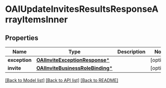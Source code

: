 # OAIUpdateInvitesResultsResponseArrayItemsInner

## Properties
Name | Type | Description | Notes
------------ | ------------- | ------------- | -------------
**exception** | [**OAIInviteExceptionResponse***](OAIInviteExceptionResponse.md) |  | [optional] 
**invite** | [**OAIInviteBusinessRoleBinding***](OAIInviteBusinessRoleBinding.md) |  | [optional] 

[[Back to Model list]](../README.md#documentation-for-models) [[Back to API list]](../README.md#documentation-for-api-endpoints) [[Back to README]](../README.md)


